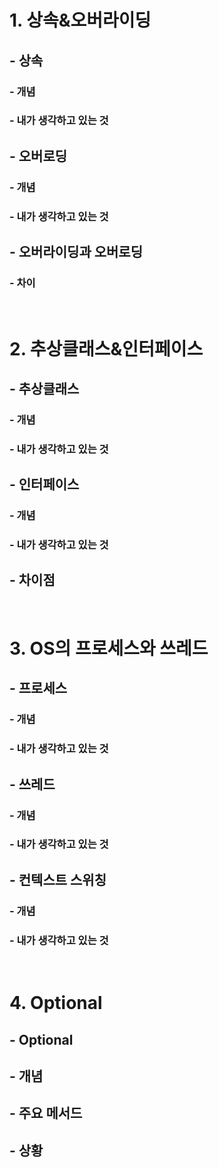 # 1. 상속&오버라이딩
## - 상속
### - 개념

### - 내가 생각하고 있는 것
## - 오버로딩
### - 개념

### - 내가 생각하고 있는 것
## - 오버라이딩과 오버로딩
### - 차이

<br>

# 2. 추상클래스&인터페이스
## - 추상클래스
### - 개념

### - 내가 생각하고 있는 것
## - 인터페이스
### - 개념

### - 내가 생각하고 있는 것
## - 차이점

<br>

# 3. OS의 프로세스와 쓰레드
## - 프로세스
### - 개념

### - 내가 생각하고 있는 것

## - 쓰레드
### - 개념

### - 내가 생각하고 있는 것
## - 컨텍스트 스위칭
### - 개념

### - 내가 생각하고 있는 것

<br>

# 4. Optional
## - Optional
## - 개념

## - 주요 메서드
## - 상황
